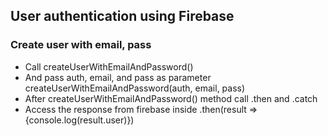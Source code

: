 <h2>User authentication using Firebase</h2>
<h3>Create user with email, pass</h3>
<ul>
<li>Call createUserWithEmailAndPassword()</li>
<li>And pass auth, email, and pass as parameter createUserWithEmailAndPassword(auth, email, pass)</li>
<li>After createUserWithEmailAndPassword() method call .then and .catch</li>
<li>Access the response from firebase inside .then(result => {console.log(result.user)})</li>
</ul>
